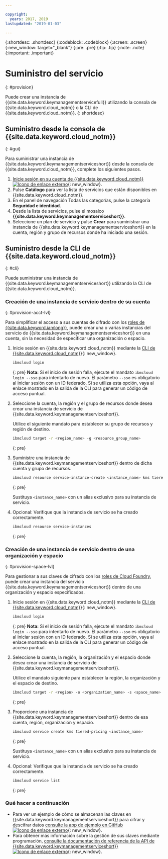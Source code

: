 ```yaml
---

copyright:
  years: 2017, 2019
lastupdated: "2019-01-03"

---
```


{:shortdesc: .shortdesc}
{:codeblock: .codeblock}
{:screen: .screen}
{:new_window: target="_blank"}
{:pre: .pre}
{:tip: .tip}
{:note: .note}
{:important: .important}

# Suministro del servicio
{: #provision}

Puede crear una instancia de {{site.data.keyword.keymanagementservicefull}} utilizando la consola de {{site.data.keyword.cloud_notm}} o la CLI de {{site.data.keyword.cloud_notm}}.
{: shortdesc}

## Suministro desde la consola de {{site.data.keyword.cloud_notm}}
{: #gui}

Para suministrar una instancia de {{site.data.keyword.keymanagementserviceshort}} desde la consola de {{site.data.keyword.cloud_notm}}, complete los siguientes pasos.

1. [Inicie sesión en su cuenta de {{site.data.keyword.cloud_notm}} ![Icono de enlace externo](../../icons/launch-glyph.svg "Icono de enlace externo")](https://{DomainName}){: new_window}.
2. Pulse **Catálogo** para ver la lista de servicios que están disponibles en {{site.data.keyword.cloud_notm}}.
3. En el panel de navegación Todas las categorías, pulse la categoría **Seguridad e identidad**.
4. Desde la lista de servicios, pulse el mosaico **{{site.data.keyword.keymanagementserviceshort}}**.
5. Seleccione un plan de servicio y pulse **Crear** para suministrar una instancia de {{site.data.keyword.keymanagementserviceshort}} en la cuenta, región y grupo de recursos donde ha iniciado una sesión.

## Suministro desde la CLI de {{site.data.keyword.cloud_notm}}
{: #cli}

Puede suministrar una instancia de {{site.data.keyword.keymanagementserviceshort}} utilizando la CLI de {{site.data.keyword.cloud_notm}}. 

### Creación de una instancia de servicio dentro de su cuenta
{: #provision-acct-lvl}

Para simplificar el acceso a sus cuentas de cifrado con los [roles de {{site.data.keyword.iamlong}}](/docs/iam/users_roles.html#iamusermanrol), puede crear una o varias instancias del servicio de {{site.data.keyword.keymanagementserviceshort}} en una cuenta, sin la necesidad de especificar una organización o espacio. 

1. Inicie sesión en {{site.data.keyword.cloud_notm}} mediante la [CLI de {{site.data.keyword.cloud_notm}}](/docs/cli/index.html#overview){: new_window}.

    ```sh
    ibmcloud login 
    ```
    {: pre}
    **Nota:** Si el inicio de sesión falla, ejecute el mandato `ibmcloud login --sso` para intentarlo de nuevo. El parámetro `--sso` es obligatorio al iniciar sesión con un ID federado. Si se utiliza esta opción, vaya al enlace mostrado en la salida de la CLI para generar un código de acceso puntual.

2. Seleccione la cuenta, la región y el grupo de recursos donde desea crear una instancia de servicio de {{site.data.keyword.keymanagementserviceshort}}.

    Utilice el siguiente mandato para establecer su grupo de recursos y región de destino.

    ```sh
    ibmcloud target -r <region_name> -g <resource_group_name>
    ```
    {: pre}

3. Suministre una instancia de {{site.data.keyword.keymanagementserviceshort}} dentro de dicha cuenta y grupo de recursos.

    ```sh
    ibmcloud resource service-instance-create <instance_name> kms tiered-pricing
    ```
    {: pre}

    Sustituya `<instance_name>` con un alias exclusivo para su instancia de servicio.

4. Opcional: Verifique que la instancia de servicio se ha creado correctamente.

    ```sh
    ibmcloud resource service-instances
    ```
    {: pre}

### Creación de una instancia de servicio dentro de una organización y espacio
{: #provision-space-lvl}

Para gestionar a sus claves de cifrado con los [roles de Cloud Foundry](/docs/iam/cfaccess.html), puede crear una instancia del servicio {{site.data.keyword.keymanagementserviceshort}} dentro de una organización y espacio especificados.  

1. Inicie sesión en {{site.data.keyword.cloud_notm}} mediante la [CLI de {{site.data.keyword.cloud_notm}}](/docs/cli/index.html#overview){: new_window}.

    ```sh
    ibmcloud login 
    ```
    {: pre}
    **Nota:** Si el inicio de sesión falla, ejecute el mandato `ibmcloud login --sso` para intentarlo de nuevo. El parámetro `--sso` es obligatorio al iniciar sesión con un ID federado. Si se utiliza esta opción, vaya al enlace mostrado en la salida de la CLI para generar un código de acceso puntual.

2. Seleccione la cuenta, la región, la organización y el espacio donde desea crear una instancia de servicio de {{site.data.keyword.keymanagementserviceshort}}.

    Utilice el mandato siguiente para establecer la región, la organización y el espacio de destino.

    ```sh
    ibmcloud target -r <region> -o <organization_name> -s <space_name>
    ```
    {: pre}

3. Proporcione una instancia de {{site.data.keyword.keymanagementserviceshort}} dentro de esa cuenta, región, organización y espacio.

    ```sh
    ibmcloud service create kms tiered-pricing <instance_name>
    ```
    {: pre}

    Sustituya `<instance_name>` con un alias exclusivo para su instancia de servicio.

4. Opcional: Verifique que la instancia de servicio se ha creado correctamente.

    ```sh
    ibmcloud service list
    ```
    {: pre}


### Qué hacer a continuación

- Para ver un ejemplo de cómo se almacenan las claves en {{site.data.keyword.keymanagementserviceshort}} para cifrar y descifrar datos [consulte la app de ejemplo en GitHub ![Icono de enlace externo](../../icons/launch-glyph.svg "Icono de enlace externo")](https://github.com/IBM-Bluemix/key-protect-helloworld-python){: new_window}.
- Para obtener más información sobre la gestión de sus claves mediante programación, [consulte la documentación de referencia de la API de {{site.data.keyword.keymanagementserviceshort}} ![Icono de enlace externo](../../icons/launch-glyph.svg "Icono de enlace externo")](https://{DomainName}/apidocs/key-protect){: new_window}.
